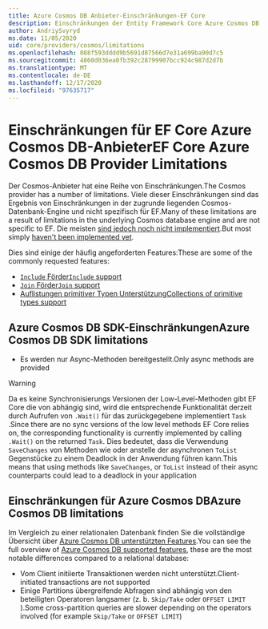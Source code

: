 ```yaml
---
title: Azure Cosmos DB Anbieter-Einschränkungen-EF Core
description: Einschränkungen der Entity Framework Core Azure Cosmos DB Anbieter im Vergleich zu anderen Anbietern
author: AndriySvyryd
ms.date: 11/05/2020
uid: core/providers/cosmos/limitations
ms.openlocfilehash: 088f593dddd9b5691d87566d7e31a699ba90d7c5
ms.sourcegitcommit: 4860d036ea0fb392c28799907bcc924c987d2d7b
ms.translationtype: MT
ms.contentlocale: de-DE
ms.lasthandoff: 12/17/2020
ms.locfileid: "97635717"
---
```

# <a name="ef-core-azure-cosmos-db-provider-limitations"></a><span data-ttu-id="c668b-103">Einschränkungen für EF Core Azure Cosmos DB-Anbieter</span><span class="sxs-lookup"><span data-stu-id="c668b-103">EF Core Azure Cosmos DB Provider Limitations</span></span>

<span data-ttu-id="c668b-104">Der Cosmos-Anbieter hat eine Reihe von Einschränkungen.</span><span class="sxs-lookup"><span data-stu-id="c668b-104">The Cosmos provider has a number of limitations.</span></span> <span data-ttu-id="c668b-105">Viele dieser Einschränkungen sind das Ergebnis von Einschränkungen in der zugrunde liegenden Cosmos-Datenbank-Engine und nicht spezifisch für EF.</span><span class="sxs-lookup"><span data-stu-id="c668b-105">Many of these limitations are a result of limitations in the underlying Cosmos database engine and are not specific to EF.</span></span> <span data-ttu-id="c668b-106">Die meisten [sind jedoch noch nicht implementiert](https://github.com/dotnet/efcore/issues?page=1&q=is%3Aissue+is%3Aopen+Cosmos+in%3Atitle+label%3Atype-enhancement+sort%3Areactions-%2B1-desc).</span><span class="sxs-lookup"><span data-stu-id="c668b-106">But most simply [haven't been implemented yet](https://github.com/dotnet/efcore/issues?page=1&q=is%3Aissue+is%3Aopen+Cosmos+in%3Atitle+label%3Atype-enhancement+sort%3Areactions-%2B1-desc).</span></span>

<span data-ttu-id="c668b-107">Dies sind einige der häufig angeforderten Features:</span><span class="sxs-lookup"><span data-stu-id="c668b-107">These are some of the commonly requested features:</span></span>

- [<span data-ttu-id="c668b-108">`Include` Förder</span><span class="sxs-lookup"><span data-stu-id="c668b-108">`Include` support</span></span>](https://github.com/dotnet/efcore/issues/16920)
- [<span data-ttu-id="c668b-109">`Join` Förder</span><span class="sxs-lookup"><span data-stu-id="c668b-109">`Join` support</span></span>](https://github.com/dotnet/efcore/issues/17314)
- [<span data-ttu-id="c668b-110">Auflistungen primitiver Typen Unterstützung</span><span class="sxs-lookup"><span data-stu-id="c668b-110">Collections of primitive types support</span></span>](https://github.com/dotnet/efcore/issues/14762)

## <a name="azure-cosmos-db-sdk-limitations"></a><span data-ttu-id="c668b-111">Azure Cosmos DB SDK-Einschränkungen</span><span class="sxs-lookup"><span data-stu-id="c668b-111">Azure Cosmos DB SDK limitations</span></span>

- <span data-ttu-id="c668b-112">Es werden nur Async-Methoden bereitgestellt.</span><span class="sxs-lookup"><span data-stu-id="c668b-112">Only async methods are provided</span></span>

> [!WARNING]
> <span data-ttu-id="c668b-113">Da es keine Synchronisierungs Versionen der Low-Level-Methoden gibt EF Core die von abhängig sind, wird die entsprechende Funktionalität derzeit durch Aufrufen von `.Wait()` für das zurückgegebene implementiert `Task` .</span><span class="sxs-lookup"><span data-stu-id="c668b-113">Since there are no sync versions of the low level methods EF Core relies on, the corresponding functionality is currently implemented by calling `.Wait()` on the returned `Task`.</span></span> <span data-ttu-id="c668b-114">Dies bedeutet, dass die Verwendung `SaveChanges` von Methoden wie oder anstelle der asynchronen `ToList` Gegenstücke zu einem Deadlock in der Anwendung führen kann.</span><span class="sxs-lookup"><span data-stu-id="c668b-114">This means that using methods like `SaveChanges`, or `ToList` instead of their async counterparts could lead to a deadlock in your application</span></span>

## <a name="azure-cosmos-db-limitations"></a><span data-ttu-id="c668b-115">Einschränkungen für Azure Cosmos DB</span><span class="sxs-lookup"><span data-stu-id="c668b-115">Azure Cosmos DB limitations</span></span>

<span data-ttu-id="c668b-116">Im Vergleich zu einer relationalen Datenbank finden Sie die vollständige Übersicht über [Azure Cosmos DB unterstützten Features](/azure/cosmos-db/modeling-data).</span><span class="sxs-lookup"><span data-stu-id="c668b-116">You can see the full overview of [Azure Cosmos DB supported features](/azure/cosmos-db/modeling-data), these are the most notable differences compared to a relational database:</span></span>

- <span data-ttu-id="c668b-117">Vom Client initiierte Transaktionen werden nicht unterstützt.</span><span class="sxs-lookup"><span data-stu-id="c668b-117">Client-initiated transactions are not supported</span></span>
- <span data-ttu-id="c668b-118">Einige Partitions übergreifende Abfragen sind abhängig von den beteiligten Operatoren langsamer (z. b. `Skip/Take` oder `OFFSET LIMIT` ).</span><span class="sxs-lookup"><span data-stu-id="c668b-118">Some cross-partition queries are slower depending on the operators involved (for example `Skip/Take` or `OFFSET LIMIT`)</span></span>
